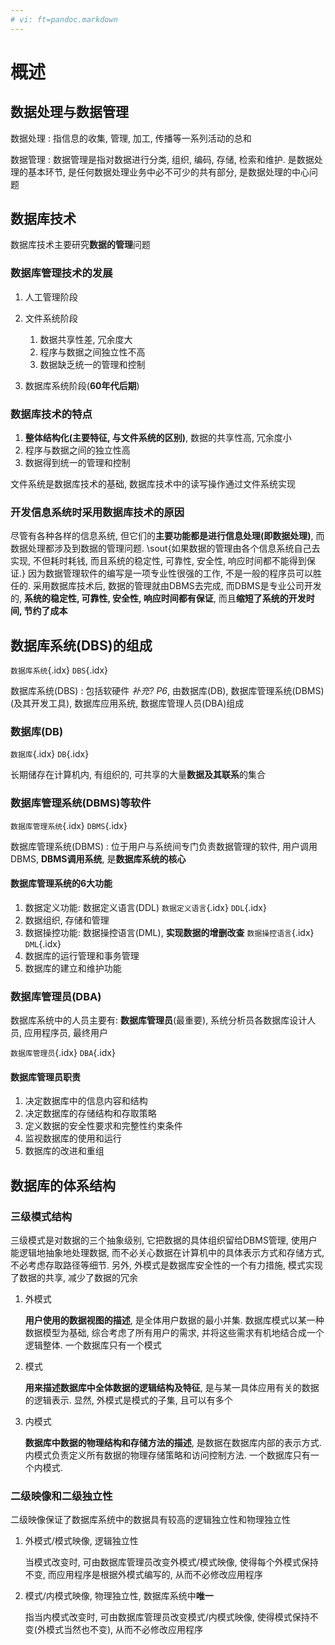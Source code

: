 ```yaml
---
# vi: ft=pandoc.markdown
---
```


# 概述

## 数据处理与数据管理

数据处理
: 指信息的收集, 管理, 加工, 传播等一系列活动的总和

数据管理
: 数据管理是指对数据进行分类, 组织, 编码, 存储, 检索和维护. 是数据处理的基本环节, 是任何数据处理业务中必不可少的共有部分, 是数据处理的中心问题

## 数据库技术

数据库技术主要研究**数据的管理**问题

### 数据库管理技术的发展

1. 人工管理阶段
1. 文件系统阶段

    1. 数据共享性差, 冗余度大
    1. 程序与数据之间独立性不高
    1. 数据缺乏统一的管理和控制

1. 数据库系统阶段(**60年代后期**)

### 数据库技术的特点

1. **整体结构化(主要特征, 与文件系统的区别)**, 数据的共享性高, 冗余度小
1. 程序与数据之间的独立性高
1. 数据得到统一的管理和控制

文件系统是数据库技术的基础, 数据库技术中的读写操作通过文件系统实现

### 开发信息系统时采用数据库技术的原因

尽管有各种各样的信息系统, 但它们的**主要功能都是进行信息处理(即数据处理)**, 而数据处理都涉及到数据的管理问题. \sout{如果数据的管理由各个信息系统自己去实现, 不但耗时耗钱, 而且系统的稳定性, 可靠性, 安全性, 响应时间都不能得到保证.} 因为数据管理软件的编写是一项专业性很强的工作, 不是一般的程序员可以胜任的. 采用数据库技术后, 数据的管理就由DBMS去完成, 而DBMS是专业公司开发的, **系统的稳定性, 可靠性, 安全性, 响应时间都有保证**, 而且**缩短了系统的开发时间, 节约了成本**

## 数据库系统(DBS)的组成

`数据库系统`{.idx}
`DBS`{.idx}

数据库系统(DBS)
: 包括软硬件 *补充? P6*, 由数据库(DB), 数据库管理系统(DBMS)(及其开发工具), 数据库应用系统, 数据库管理人员(DBA)组成

### 数据库(DB)

`数据库`{.idx}
`DB`{.idx}

长期储存在计算机内, 有组织的, 可共享的大量**数据及其联系**的集合

### 数据库管理系统(DBMS)等软件

`数据库管理系统`{.idx}
`DBMS`{.idx}

数据库管理系统(DBMS)
: 位于用户与系统间专门负责数据管理的软件, 用户调用DBMS, **DBMS调用系统**, 是**数据库系统的核心**

#### 数据库管理系统的6大功能

1. 数据定义功能: 数据定义语言(DDL) `数据定义语言`{.idx} `DDL`{.idx}
1. 数据组织, 存储和管理
1. 数据操控功能: 数据操控语言(DML), **实现数据的增删改查** `数据操控语言`{.idx} `DML`{.idx}
1. 数据库的运行管理和事务管理
1. 数据库的建立和维护功能

### 数据库管理员(DBA)

数据库系统中的人员主要有: **数据库管理员**(最重要), 系统分析员各数据库设计人员, 应用程序员, 最终用户

`数据库管理员`{.idx}
`DBA`{.idx}

#### 数据库管理员职责

1. 决定数据库中的信息内容和结构
1. 决定数据库的存储结构和存取策略
1. 定义数据的安全性要求和完整性约束条件
1. 监视数据库的使用和运行
1. 数据库的改进和重组

## 数据库的体系结构

### 三级模式结构

三级模式是对数据的三个抽象级别, 它把数据的具体组织留给DBMS管理, 使用户能逻辑地抽象地处理数据, 而不必关心数据在计算机中的具体表示方式和存储方式, 不必考虑存取路径等细节. 另外, 外模式是数据库安全性的一个有力措施, 模式实现了数据的共享, 减少了数据的冗余

1. 外模式

    **用户使用的数据视图的描述**, 是全体用户数据的最小并集. 数据库模式以某一种数据模型为基础, 综合考虑了所有用户的需求, 并将这些需求有机地结合成一个逻辑整体. 一个数据库只有一个模式

1. 模式

    **用来描述数据库中全体数据的逻辑结构及特征**, 是与某一具体应用有关的数据的逻辑表示. 显然, 外模式是模式的子集, 且可以有多个

1. 内模式

    **数据库中数据的物理结构和存储方法的描述**, 是数据在数据库内部的表示方式. 内模式负责定义所有数据的物理存储策略和访问控制方法. 一个数据库只有一个内模式. 

### 二级映像和二级独立性

二级映像保证了数据库系统中的数据具有较高的逻辑独立性和物理独立性

1. 外模式/模式映像, 逻辑独立性

    当模式改变时, 可由数据库管理员改变外模式/模式映像, 使得每个外模式保持不变, 而应用程序是根据外模式编写的, 从而不必修改应用程序

1. 模式/内模式映像, 物理独立性, 数据库系统中**唯一**

    指当内模式改变时, 可由数据库管理员改变模式/内模式映像, 使得模式保持不变(外模式当然也不变), 从而不必修改应用程序

